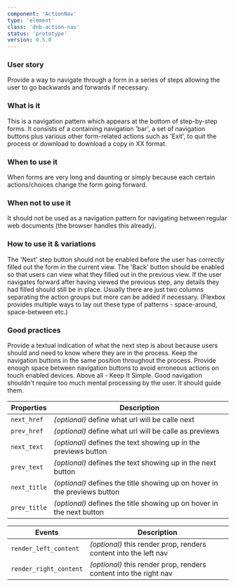 ```yaml
---
component: 'ActionNav'
type: 'element'
class: 'dnb-action-nav'
status: 'prototype'
version: 0.5.0
---
```


<!-- This is the navigation which appears at the bottom of step-by-step forms. It has two columns; left and right which can take a number of buttons. The content of children will be inserted into the right navigation placeholder. -->

### User story

Provide a way to navigate through a form in a series of steps allowing the user to go backwards and forwards if necessary.

### What is it

This is a navigation pattern which appears at the bottom of step-by-step forms.
It consists of a containing navigation 'bar', a set of navigation buttons plus various other form-related actions such as 'Exit', to quit the process or download to download a copy in XX format.

### When to use it

When forms are very long and daunting or simply because each certain actions/choices change the form going forward.

### When not to use it

It should not be used as a navigation pattern for navigating between regular web documents (the browser handles this already).

### How to use it & variations

The 'Next' step button should not be enabled before the user has correctly filled out the form in the current view. The 'Back' button should be enabled so that users can view what they filled out in the previous view. If the user navigates forward after having viewed the previous step, any details they had filled should still be in place.
Usually there are just two columns separating the action groups but more can be added if necessary. (Flexbox provides multiple ways to lay out these type of patterns - space-around, space-between etc.)

### Good practices

Provide a textual indication of what the next step is about because users should and need to know where they are in the process.
Keep the navigation buttons in the same position throughout the process.
Provide enough space between navigation buttons to avoid erroneous actions on touch enabled devices.
Above all - Keep It Simple. Good navigation shouldn't require too much mental processing by the user. It should guide them.

| Properties   | Description                                                               |
| ------------ | ------------------------------------------------------------------------- |
| `next_href`  | _(optional)_ define what url will be calle next                           |
| `prev_href`  | _(optional)_ define what url will be calle as previews                    |
| `next_text`  | _(optional)_ defines the text showing up in the previews button           |
| `prev_text`  | _(optional)_ defines the text showing up in the next button               |
| `next_title` | _(optional)_ defines the title showing up on hover in the previews button |
| `prev_title` | _(optional)_ defines the title showing up on hover in the next button     |

| Events                 | Description                                                       |
| ---------------------- | ----------------------------------------------------------------- |
| `render_left_content`  | _(optional)_ this render prop, renders content into the left nav  |
| `render_right_content` | _(optional)_ this render prop, renders content into the right nav |
